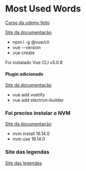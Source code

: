 # Most Used Words

[Curso da udemy feito](https://www.udemy.com/course/curso-web/learn/lecture/19560550#questions/19481870)

[Site da documentação](https://br.vuejs.org/v2/guide/installation.html#CLI)

- npm i -g @vue/cli
- vue --version
- vue create <nome-da-pasta>

Foi instalado Vue CLI v5.0.8

#### Plugin adicionado

[Site da documentação](https://vuetifyjs.com/en/getting-started/installation/)

- vue add vuetify
- vue add electron-builder

### Foi preciso instalar o NVM

[Site da documentação](https://github.com/coreybutler/nvm-windows)

- nvm install 16.14.0
- nvm use 16.14.0

### Site das legendas

[Site das legendas](https://moviesubtitlesrt.com/)